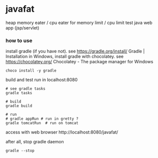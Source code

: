# javafat
heap memory eater / cpu eater for memory limit / cpu limit test java web app (jsp/servlet)

### how to use

install gradle (if you have not). see https://gradle.org/install/ Gradle | Installation 
in Windows, install gradle with chocolatey. see https://chocolatey.org/ Chocolatey - The package manager for Windows
```
choco install -y gradle
```

build and test run in localhost:8080
```
# see gradle tasks
gradle tasks

# build
gradle build

# run
# gradle appRun # run in gretty ?
gradle tomcatRun  # run on tomcat
```

access with web browser http://localhost:8080/javafat/


after all, stop gradle daemon
```
gradle --stop
```


